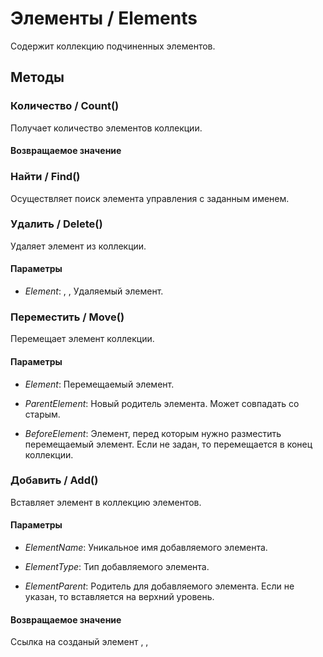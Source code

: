 
# Элементы / Elements

    
    
Содержит коллекцию подчиненных элементов.


  
  
## Методы
    
### Количество / Count()
    
    
    
Получает количество элементов коллекции.


  
  
#### Возвращаемое значение

### Найти / Find()
    
    
    
Осуществляет поиск элемента управления с заданным именем.


  
  
### Удалить / Delete()
    
    
    
Удаляет элемент из коллекции.


  
  
#### Параметры

* *Element*: ,
,
Удаляемый элемент.

### Переместить / Move()
    
    
    
Перемещает элемент коллекции.


  
  
#### Параметры

* *Element*: Перемещаемый элемент.

* *ParentElement*: Новый родитель элемента. Может совпадать со старым.

* *BeforeElement*: Элемент, перед которым нужно разместить перемещаемый элемент. Если не задан, то перемещается в конец коллекции.

### Добавить / Add()
    
    
    
Вставляет элемент в коллекцию элементов.


  
  
#### Параметры

* *ElementName*: Уникальное имя добавляемого элемента.

* *ElementType*: Тип добавляемого элемента.

* *ElementParent*: Родитель для добавляемого элемента. Если не указан, то вставляется на верхний уровень.

#### Возвращаемое значение

Ссылка на созданый элемент
,
,

  